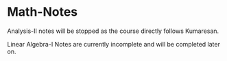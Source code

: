 # Math-Notes

Analysis-II notes will be stopped as the course directly follows Kumaresan.

Linear Algebra-I Notes are currently incomplete and will be completed later on.
